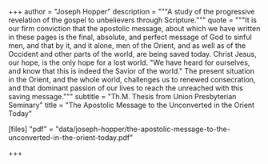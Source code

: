+++
author = "Joseph Hopper"
description = """A study of the progressive revelation of the gospel to unbelievers through Scripture."""
quote = """It is our firm conviction that the apostolic message, about which we have written in these pages is the final, absolute, and perfect message of God to sinful men, and that by it, and it alone, men of the Orient, and as well as of the Occident and other parts of the world, are being saved today. Christ Jesus, our hope, is the only hope for a lost world. "We have heard for ourselves, and know that this is indeed the Savior of the world." The present situation in the Orient, and the whole world, challenges us to renewed consecration, and that dominant passion of our lives to reach the unreached with this saving message."""
subtitle = "Th.M. Thesis from Union Presbyterian Seminary"
title = "The Apostolic Message to the Unconverted in the Orient Today"

[files]
"pdf" = "data/joseph-hopper/the-apostolic-message-to-the-unconverted-in-the-orient-today.pdf"

+++